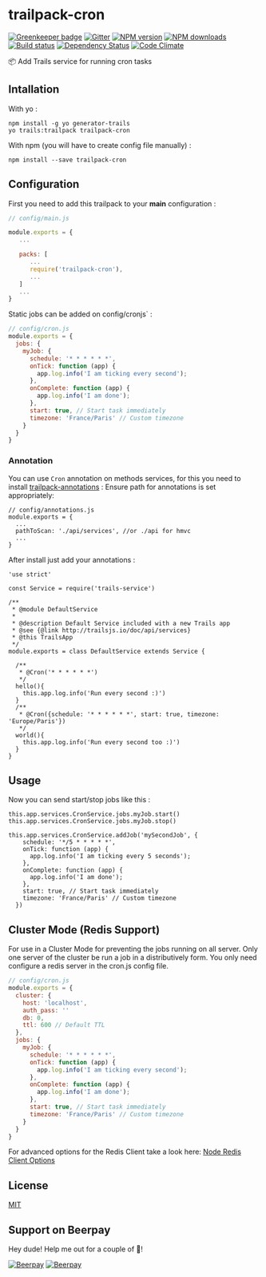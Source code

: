 # trailpack-cron

[![Greenkeeper badge](https://badges.greenkeeper.io/jaumard/trailpack-cron.svg)](https://greenkeeper.io/)
[![Gitter][gitter-image]][gitter-url]
[![NPM version][npm-image]][npm-url]
[![NPM downloads][npm-download]][npm-url]
[![Build status][ci-image]][ci-url]
[![Dependency Status][daviddm-image]][daviddm-url]
[![Code Climate][codeclimate-image]][codeclimate-url]

:package: Add Trails service for running cron tasks

## Intallation
With yo : 

```
npm install -g yo generator-trails
yo trails:trailpack trailpack-cron
```

With npm (you will have to create config file manually) :
 
`npm install --save trailpack-cron`

## Configuration
First you need to add this trailpack to your __main__ configuration : 
```js
// config/main.js

module.exports = {
   ...

   packs: [
      ...
      require('trailpack-cron'),
      ...
   ]
   ...
}
```

Static jobs can be added on config/cronjs` :
```js
// config/cron.js
module.exports = {
  jobs: {
    myJob: {
      schedule: '* * * * * *',
      onTick: function (app) {
        app.log.info('I am ticking every second');
      },
      onComplete: function (app) {
        app.log.info('I am done');
      },
      start: true, // Start task immediately
      timezone: 'France/Paris' // Custom timezone
    }
  }  
}
```

### Annotation
You can use `Cron` annotation on methods services, for this you need to install [trailpack-annotations](https://github.com/jaumard/trailpack-annotations) : 
Ensure path for annotations is set appropriately:

```
// config/annotations.js
module.exports = {
  ...
  pathToScan: './api/services', //or ./api for hmvc
  ...
}
```
After install just add your annotations : 

```
'use strict'

const Service = require('trails-service')

/**
 * @module DefaultService
 *
 * @description Default Service included with a new Trails app
 * @see {@link http://trailsjs.io/doc/api/services}
 * @this TrailsApp
 */
module.exports = class DefaultService extends Service {

  /**
   * @Cron('* * * * * *')
   */
  hello(){
    this.app.log.info('Run every second :)')
  }
  /**
   * @Cron({schedule: '* * * * * *', start: true, timezone: 'Europe/Paris'})
   */
  world(){
    this.app.log.info('Run every second too :)')
  }
}

```

## Usage
Now you can send start/stop jobs like this : 

```
this.app.services.CronService.jobs.myJob.start()
this.app.services.CronService.jobs.myJob.stop()
```

```
this.app.services.CronService.addJob('mySecondJob', {
    schedule: '*/5 * * * * *',
    onTick: function (app) {
      app.log.info('I am ticking every 5 seconds');
    },
    onComplete: function (app) {
      app.log.info('I am done');
    },
    start: true, // Start task immediately
    timezone: 'France/Paris' // Custom timezone
  })
```

## Cluster Mode (Redis Support)
For use in a Cluster Mode for preventing the jobs running on all server.
Only one server of the cluster be run a job in a distributively form.
You only need configure a redis server in the cron.js config file.

```js
// config/cron.js
module.exports = {
  cluster: {      
    host: 'localhost',
    auth_pass: ''
    db: 0,
    ttl: 600 // Default TTL
  },
  jobs: {
    myJob: {
      schedule: '* * * * * *',
      onTick: function (app) {
        app.log.info('I am ticking every second');
      },
      onComplete: function (app) {
        app.log.info('I am done');
      },
      start: true, // Start task immediately
      timezone: 'France/Paris' // Custom timezone
    }
  }  
}
```

For advanced options for the Redis Client take a look here: [Node Redis Client Options](https://github.com/NodeRedis/node_redis#options-object-properties)

## License
[MIT](https://github.com/jaumard/trailpack-cron/blob/master/LICENSE)

[npm-image]: https://img.shields.io/npm/v/trailpack-cron.svg?style=flat-square
[npm-url]: https://npmjs.org/package/trailpack-cron
[npm-download]: https://img.shields.io/npm/dt/trailpack-cron.svg
[ci-image]: https://travis-ci.org/jaumard/trailpack-cron.svg?branch=master
[ci-url]: https://travis-ci.org/jaumard/trailpack-cron
[daviddm-image]: http://img.shields.io/david/jaumard/trailpack-cron.svg?style=flat-square
[daviddm-url]: https://david-dm.org/jaumard/trailpack-cron
[codeclimate-image]: https://img.shields.io/codeclimate/github/jaumard/trailpack-cron.svg?style=flat-square
[codeclimate-url]: https://codeclimate.com/github/jaumard/trailpack-cron
[gitter-image]: http://img.shields.io/badge/+%20GITTER-JOIN%20CHAT%20%E2%86%92-1DCE73.svg?style=flat-square
[gitter-url]: https://gitter.im/trailsjs/trails

## Support on Beerpay
Hey dude! Help me out for a couple of :beers:!

[![Beerpay](https://beerpay.io/jaumard/trailpack-cron/badge.svg?style=beer-square)](https://beerpay.io/jaumard/trailpack-cron)  [![Beerpay](https://beerpay.io/jaumard/trailpack-cron/make-wish.svg?style=flat-square)](https://beerpay.io/jaumard/trailpack-cron?focus=wish)
